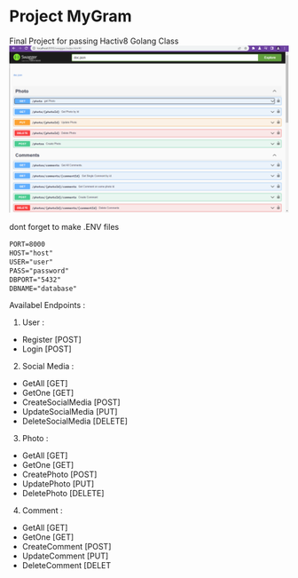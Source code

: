 # Project MyGram
Final Project for passing Hactiv8 Golang Class
![image](https://github.com/ferytell/go-jwt/blob/master/docs/image.png)

dont forget to make .ENV files

``` 
PORT=8000
HOST="host"
USER="user"
PASS="password"
DBPORT="5432"
DBNAME="database" 
```
Availabel Endpoints :
1. User :
 - Register [POST] 
 - Login [POST]
2. Social Media :
 - GetAll [GET] 
 - GetOne [GET]
 - CreateSocialMedia [POST]
 - UpdateSocialMedia [PUT]
 - DeleteSocialMedia [DELETE]
3. Photo :
- GetAll [GET]
- GetOne [GET]
- CreatePhoto [POST]
- UpdatePhoto [PUT]
- DeletePhoto [DELETE]
4. Comment :
- GetAll [GET]
- GetOne [GET]
- CreateComment [POST]
- UpdateComment [PUT]
- DeleteComment [DELET
